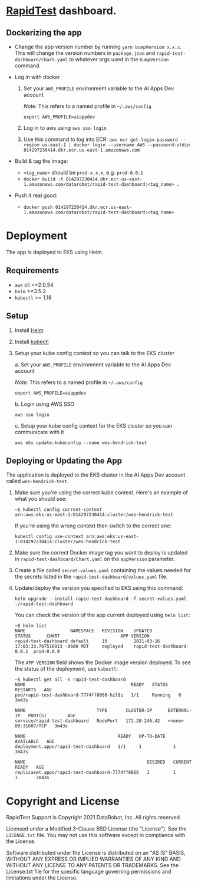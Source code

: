 # [RapidTest](https://rapidtestapp.org) dashboard.

## Dockerizing the app
- Change the app version number by running `yarn bumpVersion x.x.x`. This will change the version numbers in `package.json` and `rapid-test-dashboard/Chart.yaml` to whatever args used in the `bumpVersion` command.
  
- Log in with docker
  
  1. Set your `AWS_PROFILE` environment variable to the AI Apps Dev account
  
        _Note:_ This refers to a named profile in `~/.aws/config`
  
        ```shell
     export AWS_PROFILE=aiappdev
        ```
  
  2. Log in to aws using `aws sso login`
  
  3. Use this command to log into ECR: `aws ecr get-login-password --region us-east-1 | docker login --username AWS --password-stdin 014297230414.dkr.ecr.us-east-1.amazonaws.com`
  
- Build & tag the image:
  - `<tag_name>` should be `prod-x.x.x`, e.g. `prod-0.0.1`
  - `docker build -t 014297230414.dkr.ecr.us-east-1.amazonaws.com/datarobot/rapid-test-dashboard:<tag_name> .`
  
- Push it real good:
  - `docker push 014297230414.dkr.ecr.us-east-1.amazonaws.com/datarobot/rapid-test-dashboard:<tag_name>`

# Deployment
The app is deployed to EKS using Helm.

## Requirements
* `aws` cli >=2.0.54
* `helm` >=3.5.2
* `kubectl` >= 1.18

## Setup
1. Install [Helm](https://helm.sh/docs/intro/install/)
2. Install [kubectl](https://kubernetes.io/docs/tasks/tools/)
3. Setup your kube config context so you can talk to the EKS cluster
   
   a. Set your `AWS_PROFILE` environment variable to the AI Apps Dev account
   
      _Note:_ This refers to a named profile in `~/.aws/config`
   
      ```shell
      export AWS_PROFILE=aiappdev
      ```
   
   b. Login using AWS SSO

      ```shell
      aws sso login
      ```
   
   c. Setup your kube config context for the EKS cluster so you can communicate
      with it
   
      ```shell
      aws eks update-kubeconfig --name wes-hendrick-test
      ```

## Deploying or Updating the App
The application is deployed to the EKS cluster in the AI Apps Dev account called
`wes-hendrick-test`. 

1. Make sure you're using the correct kube context. Here's an example of what you
   should see:
   
   ```shell
   ~$ kubectl config current-context
   arn:aws:eks:us-east-1:014297230414:cluster/wes-hendrick-test
   ```

   If you're using the wrong context then switch to the correct one:

   ```shell
   kubectl config use-context arn:aws:eks:us-east-1:014297230414:cluster/wes-hendrick-test
   ```
   
2. Make sure the correct Docker image tag you want to deploy is updated in 
   `rapid-test-dashboard/Chart.yaml` on the `appVersion` parameter.
3. Create a file called `secret-values.yaml` containing the values needed for the
   secrets listed in the `rapid-test-dashboard/values.yaml` file.
4. Update/deploy the version you specified to EKS using this command:

   ```shell
   helm upgrade --install rapid-test-dashboard -f secret-values.yaml ./rapid-test-dashboard
   ```
   
   You can check the version of the app current deployed using `helm list`:

   ```shell
   ~$ helm list
   NAME                	NAMESPACE	REVISION	UPDATED                                  	STATUS  	CHART                     	APP VERSION
   rapid-test-dashboard	default  	10      	2021-03-16 17:03:33.767516813 -0600 MDT  	deployed	rapid-test-dashboard-0.0.1	prod-0.0.9
   ```
   
   The `APP VERSION` field shows the Docker image version deployed. To see the status of
   the deployment, use `kubectl`:
   
   ```shell
   ~$ kubectl get all -n rapid-test-dashboard
   NAME                                        READY   STATUS    RESTARTS   AGE
   pod/rapid-test-dashboard-7774ff8866-hzl8z   1/1     Running   0          3m43s
   
   NAME                           TYPE       CLUSTER-IP      EXTERNAL-IP   PORT(S)        AGE
   service/rapid-test-dashboard   NodePort   172.20.246.42   <none>        80:31607/TCP   3m43s
   
   NAME                                   READY   UP-TO-DATE   AVAILABLE   AGE
   deployment.apps/rapid-test-dashboard   1/1     1            1           3m43s
   
   NAME                                              DESIRED   CURRENT   READY   AGE
   replicaset.apps/rapid-test-dashboard-7774ff8866   1         1         1       3m43s
   ```

# Copyright and License
RapidTest Support is Copyright 2021 DataRobot, Inc.  All rights reserved.

Licensed under a Modified 3-Clause BSD License (the "License"). See the `LICENSE.txt` file.  You may not use this software except in 
compliance with the License. 

Software distributed under the License is distributed on an "AS IS" BASIS, WITHOUT ANY EXPRESS OR IMPLIED 
WARRANTIES OF ANY KIND AND WITHOUT ANY LICENSE TO ANY PATENTS OR TRADEMARKS. See the License.txt file for the specific language governing 
permissions and limitations under the License.
